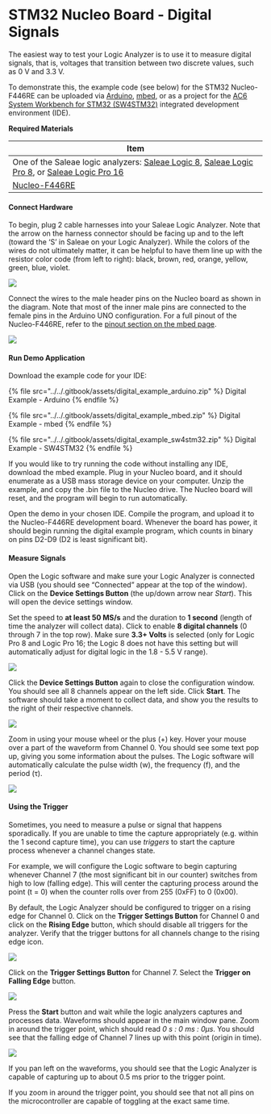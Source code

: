# STM32 Nucleo Board - Digital Signals

The easiest way to test your Logic Analyzer is to use it to measure digital signals, that is, voltages that transition between two discrete values, such as 0 V and 3.3 V.

To demonstrate this, the example code (see below) for the STM32 Nucleo-F446RE can be uploaded via [Arduino](https://www.arduino.cc), [mbed](https://os.mbed.com), or as a project for the [AC6 System Workbench for STM32 (SW4STM32)](http://www.openstm32.org) integrated development environment (IDE).

**Required Materials**

| Item                                                                                                                                                                                                                                                          |
| ------------------------------------------------------------------------------------------------------------------------------------------------------------------------------------------------------------------------------------------------------------- |
| One of the Saleae logic analyzers: [Saleae Logic 8](https://usd.saleae.com/products/saleae-logic-8), [Saleae Logic Pro 8](https://usd.saleae.com/products/saleae-logic-pro-8), or [Saleae Logic Pro 16](https://usd.saleae.com/products/saleae-logic-pro-16)​ |
| ​[Nucleo-F446RE](https://www.digikey.com/product-detail/en/stmicroelectronics/NUCLEO-F446RE/497-15882-ND/5347712)​                                                                                                                                            |

#### Connect Hardware <a href="#connect-hardware" id="connect-hardware"></a>

To begin, plug 2 cable harnesses into your Saleae Logic Analyzer. Note that the arrow on the harness connector should be facing up and to the left (toward the ‘S’ in Saleae on your Logic Analyzer). While the colors of the wires do not ultimately matter, it can be helpful to have them line up with the resistor color code (from left to right): black, brown, red, orange, yellow, green, blue, violet.

![](../../.gitbook/assets/saleae\_harness\_2.jpg)

Connect the wires to the male header pins on the Nucleo board as shown in the diagram. Note that most of the inner male pins are connected to the female pins in the Arduino UNO configuration. For a full pinout of the Nucleo-F446RE, refer to the [pinout section on the mbed page](https://os.mbed.com/platforms/ST-Nucleo-F446RE/#nucleo-pinout).

![](<../../.gitbook/assets/digital\_circuit\_fritzing (1).png>)

#### Run Demo Application <a href="#run-demo-application" id="run-demo-application"></a>

Download the example code for your IDE:

{% file src="../../.gitbook/assets/digital_example_arduino.zip" %}
Digital Example - Arduino
{% endfile %}

{% file src="../../.gitbook/assets/digital_example_mbed.zip" %}
Digital Example - mbed
{% endfile %}

{% file src="../../.gitbook/assets/digital_example_sw4stm32.zip" %}
Digital Example - SW4STM32
{% endfile %}

If you would like to try running the code without installing any IDE, download the mbed example. Plug in your Nucleo board, and it should enumerate as a USB mass storage device on your computer. Unzip the example, and copy the .bin file to the Nucleo drive. The Nucleo board will reset, and the program will begin to run automatically.

Open the demo in your chosen IDE. Compile the program, and upload it to the Nucleo-F446RE development board. Whenever the board has power, it should begin running the digital example program, which counts in binary on pins D2-D9 (D2 is least significant bit).

#### Measure Signals <a href="#measure-signals" id="measure-signals"></a>

Open the Logic software and make sure your Logic Analyzer is connected via USB (you should see “Connected” appear at the top of the window). Click on the **Device Settings Button** (the up/down arrow near _Start_). This will open the device settings window.

Set the speed to **at least 50 MS/s** and the duration to **1 second** (length of time the analyzer will collect data). Click to enable **8 digital channels** (0 through 7 in the top row). Make sure **3.3+ Volts** is selected (only for Logic Pro 8 and Logic Pro 16; the Logic 8 does not have this setting but will automatically adjust for digital logic in the 1.8 - 5.5 V range).

![](../../.gitbook/assets/screen\_06.png)

Click the **Device Settings Button** again to close the configuration window. You should see all 8 channels appear on the left side. Click **Start**. The software should take a moment to collect data, and show you the results to the right of their respective channels.

![](../../.gitbook/assets/screen\_07.png)

Zoom in using your mouse wheel or the plus (+) key. Hover your mouse over a part of the waveform from Channel 0. You should see some text pop up, giving you some information about the pulses. The Logic software will automatically calculate the pulse width (w), the frequency (f), and the period (τ).

![](<../../.gitbook/assets/screen\_08 (1) (1) (1) (1) (1) (1).png>)

#### Using the Trigger <a href="#using-the-trigger" id="using-the-trigger"></a>

Sometimes, you need to measure a pulse or signal that happens sporadically. If you are unable to time the capture appropriately (e.g. within the 1 second capture time), you can use _triggers_ to start the capture process whenever a channel changes state.

For example, we will configure the Logic software to begin capturing whenever Channel 7 (the most significant bit in our counter) switches from high to low (falling edge). This will center the capturing process around the point (t = 0) when the counter rolls over from 255 (0xFF) to 0 (0x00).

By default, the Logic Analyzer should be configured to trigger on a rising edge for Channel 0. Click on the **Trigger Settings Button** for Channel 0 and click on the **Rising Edge** button, which should disable all triggers for the analyzer. Verify that the trigger buttons for all channels change to the rising edge icon.

![](../../.gitbook/assets/screen\_09.png)

Click on the **Trigger Settings Button** for Channel 7. Select the **Trigger on Falling Edge** button.

![](../../.gitbook/assets/screen\_10.png)

Press the **Start** button and wait while the logic analyzers captures and processes data. Waveforms should appear in the main window pane. Zoom in around the trigger point, which should read _0 s : 0 ms : 0μs_. You should see that the falling edge of Channel 7 lines up with this point (origin in time).

![](../../.gitbook/assets/screen\_11.png)

If you pan left on the waveforms, you should see that the Logic Analyzer is capable of capturing up to about 0.5 ms prior to the trigger point.

If you zoom in around the trigger point, you should see that not all pins on the microcontroller are capable of toggling at the exact same time.
